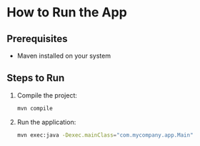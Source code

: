 # How to Run the App

## Prerequisites

- Maven installed on your system

## Steps to Run

1. Compile the project:

   ```bash
   mvn compile
   ```

2. Run the application:
   ```bash
   mvn exec:java -Dexec.mainClass="com.mycompany.app.Main"
   ```
